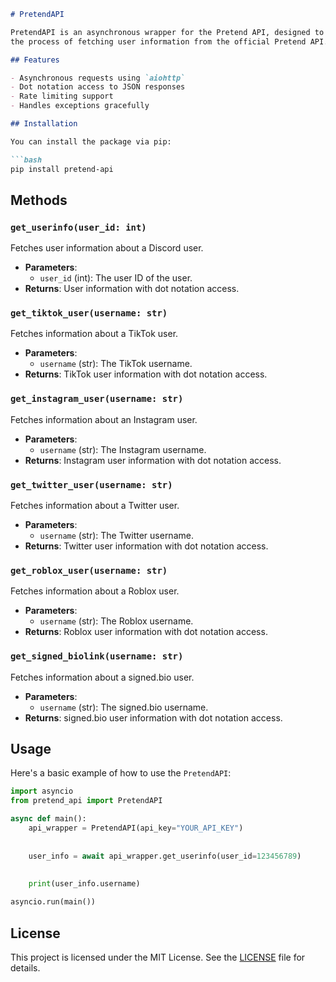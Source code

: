 ```markdown
# PretendAPI

PretendAPI is an asynchronous wrapper for the Pretend API, designed to simplify 
the process of fetching user information from the official Pretend API.

## Features

- Asynchronous requests using `aiohttp`
- Dot notation access to JSON responses
- Rate limiting support
- Handles exceptions gracefully

## Installation

You can install the package via pip:

```bash
pip install pretend-api
```

## Methods

### `get_userinfo(user_id: int)`
Fetches user information about a Discord user.

- **Parameters**: 
  - `user_id` (int): The user ID of the user.
- **Returns**: User information with dot notation access.

### `get_tiktok_user(username: str)`
Fetches information about a TikTok user.

- **Parameters**: 
  - `username` (str): The TikTok username.
- **Returns**: TikTok user information with dot notation access.

### `get_instagram_user(username: str)`
Fetches information about an Instagram user.

- **Parameters**: 
  - `username` (str): The Instagram username.
- **Returns**: Instagram user information with dot notation access.

### `get_twitter_user(username: str)`
Fetches information about a Twitter user.

- **Parameters**: 
  - `username` (str): The Twitter username.
- **Returns**: Twitter user information with dot notation access.

### `get_roblox_user(username: str)`
Fetches information about a Roblox user.

- **Parameters**: 
  - `username` (str): The Roblox username.
- **Returns**: Roblox user information with dot notation access.

### `get_signed_biolink(username: str)`
Fetches information about a signed.bio user.

- **Parameters**: 
  - `username` (str): The signed.bio username.
- **Returns**: signed.bio user information with dot notation access.

## Usage

Here's a basic example of how to use the `PretendAPI`:

```python
import asyncio
from pretend_api import PretendAPI

async def main():
    api_wrapper = PretendAPI(api_key="YOUR_API_KEY")
    
    
    user_info = await api_wrapper.get_userinfo(user_id=123456789)
    
    
    print(user_info.username)  

asyncio.run(main())
```



## License

This project is licensed under the MIT License. See the [LICENSE](LICENSE) file for details.
```